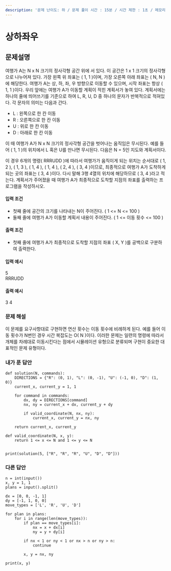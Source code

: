 ```yaml
---
description: '문제 난이도: 하 / 문제 풀이 시간 : 15분 / 시간 제한 : 1초 / 메모리 제한 : 128MB'
---
```


# 상하좌우

## 문제설명

여행가 A는 N x N 크기의 정사각형 공간 위에 서 있다. 이 공간은 1 x 1 크기의 정사각형으로 나누어져 있다. 가장 왼쪽 위 좌표는 \( 1, 1 \)이며, 가장 오른쪽 아래 좌표는 \( N, N \)에 해당한다. 여행가 A는 상, 하, 좌, 우 방향으로 이동할 수 있으며, 시작 좌표는 항상 \( 1, 1 \)이다. 우리 앞에는 여행가 A가 이동할 계획이 적힌 계획서가 놓여 있다. 계획서에는 하나의 줄에 띄어쓰기를 기준으로 하여 L, R, U, D 중 하나의 문자가 반복적으로 적혀있다. 각 문자의 의미는 다음과 간다.

* L : 왼쪽으로 한 칸 이동
* R : 오른쪽으로 한 칸 이동
* U : 위로 한 칸 이동
* D : 아래로 한 칸 이동

이 때 여행가 A가 N x N 크기의 정사각형 공간을 벗어나는 움직임은 무시된다. 예를 들어 \( 1, 1 \)의 위치에서 L 혹은 U를 만나면 무시된다. 다음은 N = 5인 지도와 계획서이다.

이 경우 6개의 명령\( RRRUDD \)에 따라서 여행가가 움직이게 되는 위치는 순서대로 \( 1, 2 \), \( 1, 3 \), \( 1, 4 \), \( 1, 4 \), \( 2, 4 \), \( 3, 4 \)이므로, 최종적으로 여행가 A가 도착하게 되는 곳의 좌표는 \( 3, 4 \)이다. 다시 말해 3행 4열의 위치에 해당하므로 \( 3, 4 \)라고 적는다. 계획서가 주어졌을 때 여행가 A가 최종적으로 도착할 지점의 좌표를 출력하는 프로그램을 작성하시오.

#### 입력 조건

* 첫째 줄에 공간의 크기를 나타내는 N이 주어진다. \( 1 &lt;= N &lt;= 100 \)
* 둘째 줄에 여행가 A가 이동할 계획서 내용이 주어진다. \( 1 &lt;= 이동 횟수 &lt;= 100 \)

#### 출력 조건

* 첫째 줄에 여행가 A가 최종적으로 도착할 지점의 좌표 \( X, Y \)를 공백으로 구분하여 출력한다.

#### 입력 예시

5  
RRRUDD

#### 출력 예시

3 4



### 문제 해설

이 문제를 요구사항대로 구현하면 연산 횟수는 이동 횟수에 비례하게 된다. 예를 들어 이동 횟수가 N번인 경우 시간 복잡도는 O\( N \)이다. 이러한 문제는 일련의 명령에 따라서 개체를 차례대로 이동시킨다는 점에서 시뮬레이션 유형으로 분류되며 구현이 중요한 대표적인 문제 유형이다.



### 내가 푼 답안

```text
def solution(N, commands):
    DIRECTIONS = {"R": (0, 1), "L": (0, -1), "U": (-1, 0), "D": (1, 0)}
    current_x, current_y = 1, 1

    for command in commands:
        dx, dy = DIRECTIONS[command]
        nx, ny = current_x + dx, current_y + dy

        if valid_coordinate(N, nx, ny):
            current_x, current_y = nx, ny

    return current_x, current_y

def valid_coordinate(N, x, y):
    return 1 <= x <= N and 1 <= y <= N


print(solution(5, ["R", "R", "R", "U", "D", "D"]))
```



### 다른 답안

```text
n = int(input())
x, y = 1, 1
plans = input().split()

dx = [0, 0, -1, 1]
dy = [-1, 1, 0, 0]
move_types = ['L', 'R', 'U', 'D']

for plan in plans:
    for i in range(len(move_types)):
        if plan == move_types[i]:
            nx = x + dx[i]
            ny = y + dy[i]
        
        if nx < 1 or ny < 1 or nx > n or ny > n:
            continue
            
        x, y = nx, ny

print(x, y)
```



